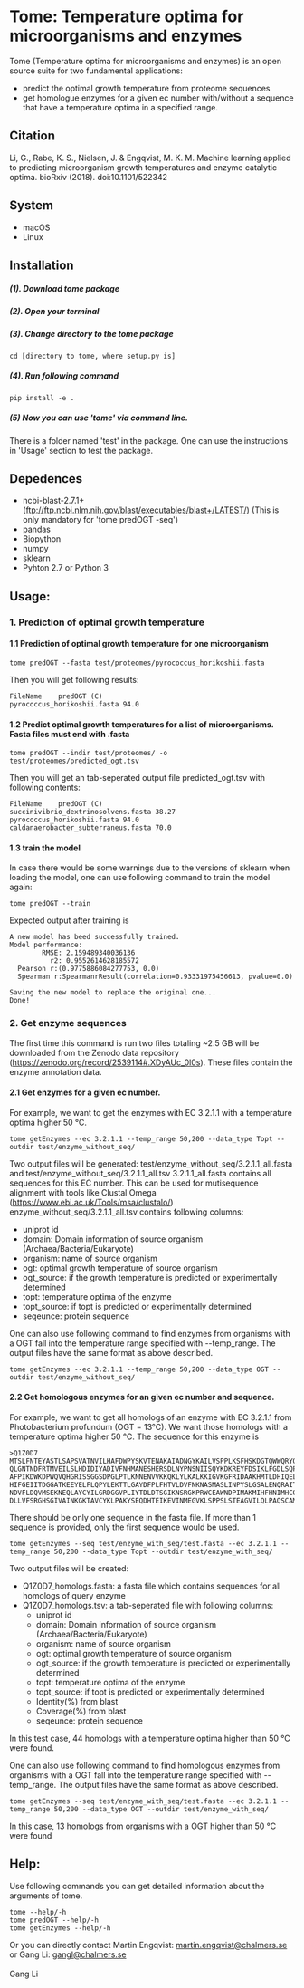 # Tome: Temperature optima for microorganisms and enzymes
Tome (Temperature optima for microorganisms and enzymes) is an open source suite
for two fundamental applications:
  * predict the optimal growth temperature from proteome sequences
  * get homologue enzymes for a given ec number with/without a sequence that have
  a temperature optima in a specified range.
  
## Citation
Li, G., Rabe, K. S., Nielsen, J. & Engqvist, M. K. M. Machine learning applied to predicting microorganism growth temperatures and enzyme catalytic optima. bioRxiv (2018). doi:10.1101/522342

## System
* macOS
* Linux

## Installation
##### (1). Download tome package
##### (2). Open your terminal
##### (3). Change directory to the tome package
```linux
cd [directory to tome, where setup.py is]
```
##### (4). Run following command
```linux
pip install -e .
```
##### (5) Now you can use 'tome' via command line.
There is a folder named 'test' in the package. One can use the instructions in
'Usage' section to test the package.

## Depedences
* ncbi-blast-2.7.1+ (ftp://ftp.ncbi.nlm.nih.gov/blast/executables/blast+/LATEST/)
(This is only mandatory for 'tome predOGT -seq')
* pandas
* Biopython
* numpy
* sklearn
* Pyhton 2.7 or Python 3


## Usage:
### 1. Prediction of optimal growth temperature
#### 1.1 Prediction of optimal growth temperature for one microorganism
```linux
tome predOGT --fasta test/proteomes/pyrococcus_horikoshii.fasta
```
Then you will get following results:<br/>
```
FileName	predOGT (C)
pyrococcus_horikoshii.fasta	94.0
```

#### 1.2 Predict optimal growth temperatures for a list of microorganisms. Fasta files must end with .fasta
```linux
tome predOGT --indir test/proteomes/ -o test/proteomes/predicted_ogt.tsv
```
Then you will get an tab-seperated output file predicted_ogt.tsv with following
contents:<br/>
```
FileName	predOGT (C)
succinivibrio_dextrinosolvens.fasta	38.27
pyrococcus_horikoshii.fasta	94.0
caldanaerobacter_subterraneus.fasta	70.0
```
#### 1.3 train the model
In case there would be some warnings due to the versions of sklearn when loading
the model, one can use following command to train the model again:
```linux
tome predOGT --train
```
Expected output after training is
```
A new model has beed successfully trained.
Model performance:
        RMSE: 2.159489340036136
          r2: 0.9552614628185572
  Pearson r:(0.9775886084277753, 0.0)
  Spearman r:SpearmanrResult(correlation=0.93331975456613, pvalue=0.0)

Saving the new model to replace the original one...
Done!
```

### 2. Get enzyme sequences
The first time this command is run two files totaling ~2.5 GB will be downloaded from the Zenodo data repository (https://zenodo.org/record/2539114#.XDyAUc_0l0s). These files contain the enzyme annotation data.
#### 2.1 Get enzymes for a given ec number.
For example, we want to get the enzymes with EC 3.2.1.1 with a temperature optima
higher 50 °C.
```linux
tome getEnzymes --ec 3.2.1.1 --temp_range 50,200 --data_type Topt --outdir test/enzyme_without_seq/
```

Two output files will be generated: test/enzyme_without_seq/3.2.1.1_all.fasta and
test/enzyme_without_seq/3.2.1.1_all.tsv
3.2.1.1_all.fasta contains all sequences for this EC number. This can be used for
mutisequence alignment with tools like Clustal Omega (https://www.ebi.ac.uk/Tools/msa/clustalo/)
enzyme_without_seq/3.2.1.1_all.tsv contains following columns:
* uniprot id
* domain: Domain information of source organism (Archaea/Bacteria/Eukaryote)
* organism: name of source organism
* ogt: optimal growth temperature of source organism
* ogt_source: if the growth temperature is predicted or experimentally determined
* topt: temperature optima of the enzyme
* topt_source: if topt is predicted or experimentally determined
* seqeunce: protein sequence

One can also use following command to find enzymes from organisms with a OGT fall
into the temperature range specified with --temp_range. The output files have the same
format as above described.
```linux
tome getEnzymes --ec 3.2.1.1 --temp_range 50,200 --data_type OGT --outdir test/enzyme_without_seq/
```

#### 2.2 Get homologous enzymes for an given ec number and sequence.
For example, we want to get all homologs of an enzyme with EC 3.2.1.1
from Photobacterium profundum (OGT = 13°C). We want those homologs with a temperature
optima higher 50 °C. The sequence for this enzyme is
```
>Q1Z0D7
MTSLFNTEYASTLSAPSVATNVILHAFDWPYSKVTENAKAIADNGYKAILVSPPLKSFHSKDGTQWWQRYQPQDYRVIDN
QLGNTNDFRTMVEILSLHDIDIYADIVFNHMANESHERSDLNYPNSNIISQYKDKREYFDSIKLFGDLSQPLFSKDDFLS
AFPIKDWKDPWQVQHGRISSGGSDPGLPTLKNNENVVKKQKLYLKALKKIGVKGFRIDAAKHMTLDHIQELCDEDITDGI
HIFGEIITDGGATKEEYELFLQPYLEKTTLGAYDFPLFHTVLDVFNKNASMASLINPYSLGSALENQRAITFAITHDIPN
NDVFLDQVMSEKNEQLAYCYILGRDGGVPLIYTDLDTSGIKNSRGKPRWCEAWNDPIMAKMIHFHNIMHCQPMVIIEQTL
DLLVFSRGHSGIVAINKGKTAVCYKLPAKYSEQDHTEIKEVINMEGVKLSPPSLSTEAGVILQLPAQSCAMLMV
```
There should be only one sequence in the fasta file. If more than 1 sequence is provided,
only the first sequence would be used.
```linux
tome getEnzymes --seq test/enzyme_with_seq/test.fasta --ec 3.2.1.1 --temp_range 50,200 --data_type Topt --outdir test/enzyme_with_seq/
```
Two output files will be created:
* Q1Z0D7_homologs.fasta: a fasta file which contains sequences for all homologs of query enzyme
* Q1Z0D7_homologs.tsv: a tab-seperated file with following columns:
  * uniprot id
  * domain: Domain information of source organism (Archaea/Bacteria/Eukaryote)
  * organism: name of source organism
  * ogt: optimal growth temperature of source organism
  * ogt_source: if the growth temperature is predicted or experimentally determined
  * topt: temperature optima of the enzyme
  * topt_source: if topt is predicted or experimentally determined
  * Identity(%) from blast
  * Coverage(%) from blast
  * seqeunce: protein sequence

In this test case, 44 homologs with a temperature optima higher than 50 °C were found.

One can also use following command to find homologous enzymes from organisms with a OGT fall
into the temperature range specified with --temp_range. The output files have the same
format as above described.
```linux
tome getEnzymes --seq test/enzyme_with_seq/test.fasta --ec 3.2.1.1 --temp_range 50,200 --data_type OGT --outdir test/enzyme_with_seq/
```
In this case, 13 homologs from organisms with a OGT higher than 50 °C were found

## Help:
Use following commands you can get detailed information about the arguments of tome.
```linux
tome --help/-h
tome predOGT --help/-h
tome getEnzymes --help/-h
```
Or you can directly contact
Martin Engqvist: <martin.engqvist@chalmers.se> or Gang Li: <gangl@chalmers.se><br/>
<br/>
Gang Li<br/>
